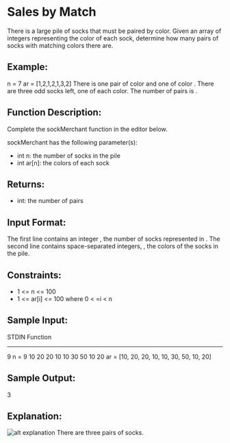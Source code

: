 # Sales by Match

There is a large pile of socks that must be paired by color. Given an array of integers representing the color of each sock, determine how many pairs of socks with matching colors there are.

## Example:
n = 7
ar = [1,2,1,2,1,3,2]
There is one pair of color  and one of color . There are three odd socks left, one of each color. The number of pairs is .

## Function Description:

Complete the sockMerchant function in the editor below.

sockMerchant has the following parameter(s):

* int n: the number of socks in the pile
* int ar[n]: the colors of each sock
## Returns:

* int: the number of pairs
## Input Format:

The first line contains an integer , the number of socks represented in .
The second line contains  space-separated integers, , the colors of the socks in the pile.

## Constraints:
* 1 <= n <= 100
* 1 <= ar[i] <= 100 where 0 < =i < n

## Sample Input:

STDIN                       Function
-----                       --------
9                           n = 9
10 20 20 10 10 30 50 10 20  ar = [10, 20, 20, 10, 10, 30, 50, 10, 20]
## Sample Output:

3

## Explanation:
![alt explanation](https://s3.amazonaws.com/hr-challenge-images/25168/1474122392-c7b9097430-sock.png "Sales by Match")
There are three pairs of socks.